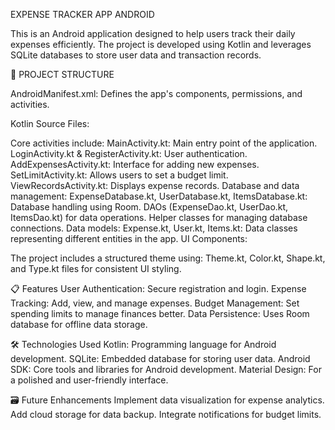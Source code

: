 EXPENSE TRACKER APP ANDROID

This is an Android application designed to help users track their daily expenses efficiently. The project is developed using Kotlin and leverages SQLite databases to store user data and transaction records.

📂 PROJECT STRUCTURE

AndroidManifest.xml: Defines the app's components, permissions, and activities.

Kotlin Source Files:

Core activities include:
MainActivity.kt: Main entry point of the application.
LoginActivity.kt & RegisterActivity.kt: User authentication.
AddExpensesActivity.kt: Interface for adding new expenses.
SetLimitActivity.kt: Allows users to set a budget limit.
ViewRecordsActivity.kt: Displays expense records.
Database and data management:
ExpenseDatabase.kt, UserDatabase.kt, ItemsDatabase.kt: Database handling using Room.
DAOs (ExpenseDao.kt, UserDao.kt, ItemsDao.kt) for data operations.
Helper classes for managing database connections.
Data models:
Expense.kt, User.kt, Items.kt: Data classes representing different entities in the app.
UI Components:

The project includes a structured theme using:
Theme.kt, Color.kt, Shape.kt, and Type.kt files for consistent UI styling.

📋 Features
User Authentication: Secure registration and login.
Expense Tracking: Add, view, and manage expenses.
Budget Management: Set spending limits to manage finances better.
Data Persistence: Uses Room database for offline data storage.

🛠️ Technologies Used
Kotlin: Programming language for Android development.
SQLite: Embedded database for storing user data.
Android SDK: Core tools and libraries for Android development.
Material Design: For a polished and user-friendly interface.

🗃️ Future Enhancements
Implement data visualization for expense analytics.
Add cloud storage for data backup.
Integrate notifications for budget limits.
